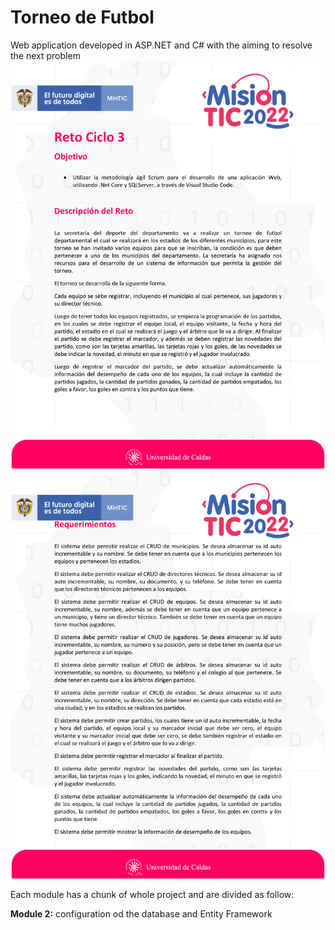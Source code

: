 # Torneo de Futbol

Web application developed in ASP.NET and C# with the aiming to resolve the next problem
![](Images/Reto_1.png)
![](Images/Reto_2.png)

Each module has a chunk of whole project and are divided as follow:

**Module 2:** configuration od the database and Entity Framework 
